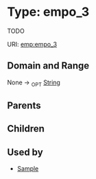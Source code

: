 
# Type: empo_3


TODO

URI: [emp:empo_3](https://microbiomedata/schema/emp/empo_3)


## Domain and Range

None ->  <sub>OPT</sub> [String](types/String.md)

## Parents


## Children


## Used by

 * [Sample](Sample.md)
